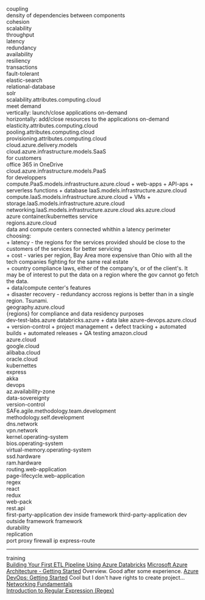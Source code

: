 coupling  
    density of dependencies between components  
cohesion  
scalability  
throughput  
latency  
redundancy  
availability  
resiliency  
transactions  
fault-tolerant  
elastic-search  
relational-database  
solr  
scalability.attributes.computing.cloud  
    meet demand  
    vertically: launch/close applications on-demand  
    horizontally: add/close resources to the applications on-demand  
elasticity.attributes.computing.cloud  
pooling.attributes.computing.cloud  
provisioning.attributes.computing.cloud  
cloud.azure.delivery.models  
cloud.azure.infrastructure.models.SaaS  
    for customers  
    office 365 in OneDrive  
cloud.azure.infrastructure.models.PaaS  
    for developpers  
compute.PaaS.models.infrastructure.azure.cloud
    + web-apps
    + API-aps
    + serverless functions
    + database
IaaS.models.infrastructure.azure.cloud
compute.IaaS.models.infrastructure.azure.cloud
    + VMs
    + 
storage.IaaS.models.infrastructure.azure.cloud
networking.IaaS.models.infrastructure.azure.cloud
aks.azure.cloud  
    azure container/kubernettes service  
regions.azure.cloud  
    data and compute centers connected whithin a latency perimeter  
    choosing:  
    + latency - the regions for the services provided should be close to the customers of the services for better servicing  
    + cost - varies per region, Bay Area more expensive than Ohio with all the tech companies fighting for the same real estate  
    + country compliance laws, either of the company's, or of the client's. It may be of interest to put the data on a region where the gov cannot go fetch the data.  
    + data/compute center's features  
    + disaster recovery - redundancy accross regions is better than in a single region. Tsunami.  
geography.azure.cloud  
    {regions} for compliance and data residency purposes  
dev-test-labs.azure
databricks.azure
    + data lake
azure-devops.azure.cloud
    + version-control
    + project management
    + defect tracking
    + automated builds
    + automated releases
    + QA testing
amazon.cloud  
azure.cloud  
google.cloud  
alibaba.cloud  
oracle.cloud  
kubernettes  
express  
akka  
devops  
az.availability-zone  
data-sovereignty  
version-control  
SAFe.agile.methodology.team.development  
methodology.self.development  
dns.network  
vpn.network  
kernel.operating-system  
bios.operating-system  
virtual-memory.operating-system  
ssd.hardware  
ram.hardware  
routing.web-application  
page-lifecycle.web-application  
regex  
react  
redux  
web-pack  
rest.api  
first-party-application
    dev inside framework
third-party-application
    dev outside framework
framework  
durability  
replication    
port
proxy
firewall
ip
express-route

-----  
training    
[Building Your First ETL Pipeline Using Azure Databricks](https://app.pluralsight.com/course-player?clipId=10b035a0-0acf-4513-8e13-ef8ae09a5bb6)
[Microsoft Azure Architecture - Getting Started](https://app.pluralsight.com/course-player?clipId=379f2d9a-0470-4593-a1e3-586e6e55a667)
    Overview. Good after some experience.
[Azure DevOps: Getting Started](https://app.pluralsight.com/library/courses/azure-devops-getting-started/table-of-contents)
    Cool but I don't have rights to create project...
[Networking Fundamentals](https://app.pluralsight.com/paths/skills/networking-fundamentals)  
[Introduction to Regular Expression (Regex)](https://app.pluralsight.com/library/courses/regular-expression-introduction/table-of-contents)